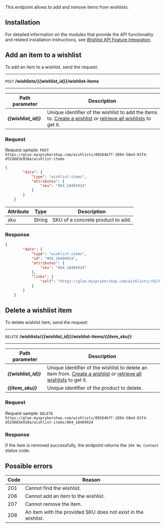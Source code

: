This endpoint allows to add and remove items from wishlists. 

## Installation
For detailed information on the modules that provide the API functionality and related installation instructions, see [Wishlist API Feature Integration](https://documentation.spryker.com/docs/glue-api-wishlist-feature-integration).


## Add an item to a wishlist


To add an item to a wishlist, send the request:

---
`POST` **/wishlists/*{{wishlist_id}}*/wishlist-items**

---

| Path parameter | Description |
| --- | --- |
| ***{{wishlist_id}}*** | Unique identifier of the wishlist to add the items to. [Create a wishlist](https://documentation.spryker.com/docs/managing-wishlists#create-a-wishlist) or [retrieve all wishlists](https://documentation.spryker.com/v6/docs/managing-wishlists#retrieve-wishlists) to get it. |

### Request

Request sample: `POST https://glue.mysprykershop.com/wishlists/09264b7f-1894-58ed-81f4-d52d683e910a/wishlist-items`

```json
{
		"data": {
			"type": "wishlist-items",
			"attributes": {
				"sku": "064_18404924"
			}
		}
	}
```


| Attribute | Type | Description |
| --- | --- | --- |
| sku | String | SKU of a concrete product to add. |


### Response

```json
{
		"data": {
			"type": "wishlist-items",
			"id": "064_18404924",
			"attributes": {
				"sku": "064_18404924"
			},
			"links": {
				"self": "https://glue.mysprykershop.com/wishlists/c917e65b-e8c3-5c8b-bec6-892529c64b30/wishlist-items/064_18404924"
			}
		}
	}
```



## Delete a wishlist item

To delete wishlist item, send the request:

---
`DELETE` **/wishlists/*{{wishlist_id}}*/wishlist-items/*{{item_sku}}***

---

| Path parameter | Description |
| --- | --- |
| ***{{wishlist_id}}*** | Unique identifier of the wishlist to delete an item from. [Create a wishlist](https://documentation.spryker.com/docs/managing-wishlists#create-a-wishlist) or [retrieve all wishlists](https://documentation.spryker.com/v6/docs/managing-wishlists#retrieve-wishlists) to get it. |
| ***{{item_sku}}*** | Unique identifier of the product to delete. |

### Request

Request sample: `DELETE https://glue.mysprykershop.com/wishlists/09264b7f-1894-58ed-81f4-d52d683e910a/wishlist-items/064_18404924`


### Response

If the item is removed successfully, the endpoint returns the `204 No Content` status code.


## Possible errors

| Code | Reason |
| --- | --- |
| 201 | Cannot find the wishlist. |
| 206 | Cannot add an item to the wishlist. |
| 207 | Cannot remove the item. |
| 208 | An item with the provided SKU does not exist in the wishlist. |